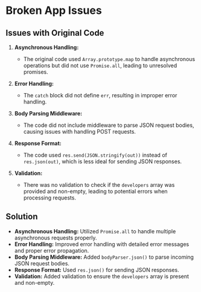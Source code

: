# Broken App Issues
## Issues with Original Code

1. **Asynchronous Handling:**
   - The original code used `Array.prototype.map` to handle asynchronous operations but did not use `Promise.all`, leading to unresolved promises.

2. **Error Handling:**
   - The `catch` block did not define `err`, resulting in improper error handling.

3. **Body Parsing Middleware:**
   - The code did not include middleware to parse JSON request bodies, causing issues with handling POST requests.

4. **Response Format:**
   - The code used `res.send(JSON.stringify(out))` instead of `res.json(out)`, which is less ideal for sending JSON responses.

5. **Validation:**
   - There was no validation to check if the `developers` array was provided and non-empty, leading to potential errors when processing requests.

## Solution

- **Asynchronous Handling:** Utilized `Promise.all` to handle multiple asynchronous requests properly.
- **Error Handling:** Improved error handling with detailed error messages and proper error propagation.
- **Body Parsing Middleware:** Added `bodyParser.json()` to parse incoming JSON request bodies.
- **Response Format:** Used `res.json()` for sending JSON responses.
- **Validation:** Added validation to ensure the `developers` array is present and non-empty.

